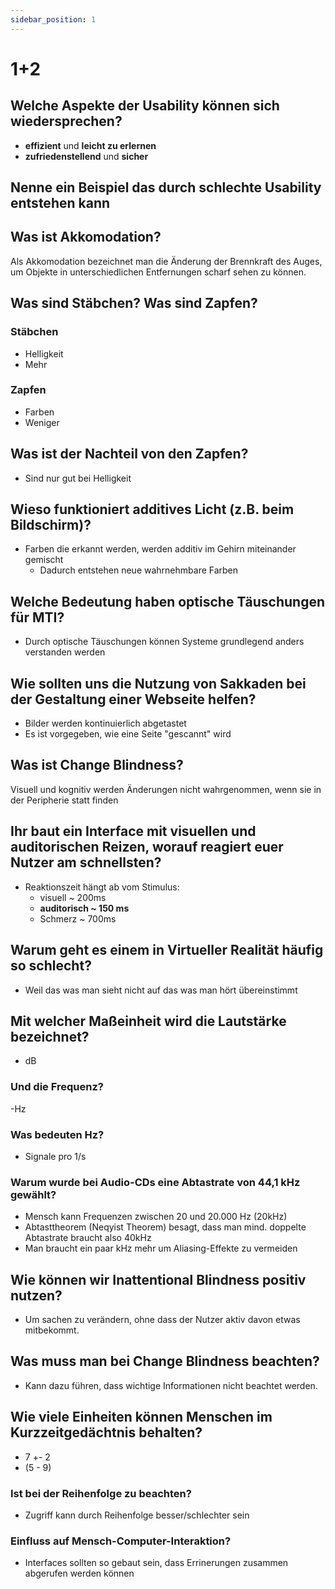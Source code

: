 ```yaml
---
sidebar_position: 1
---
```


# 1+2

## Welche Aspekte der **Usability** können sich wiedersprechen?

- **effizient** und **leicht zu erlernen**
- **zufriedenstellend** und **sicher**

## Nenne ein Beispiel das durch schlechte Usability entstehen kann

## Was ist Akkomodation?

Als Akkomodation bezeichnet man die Änderung der Brennkraft des Auges, um Objekte in unterschiedlichen Entfernungen scharf sehen zu können.

## Was sind Stäbchen? Was sind Zapfen?

### Stäbchen

- Helligkeit
- Mehr

### Zapfen

- Farben
- Weniger

## Was ist der Nachteil von den Zapfen?

- Sind nur gut bei Helligkeit

## Wieso funktioniert additives Licht (z.B. beim Bildschirm)?

- Farben die erkannt werden, werden additiv im Gehirn miteinander gemischt
    - Dadurch entstehen neue wahrnehmbare Farben

## Welche Bedeutung haben optische Täuschungen für MTI? 

- Durch optische Täuschungen können Systeme grundlegend anders verstanden werden

## Wie sollten uns die Nutzung von Sakkaden bei der Gestaltung einer Webseite helfen?

- Bilder werden kontinuierlich abgetastet
- Es ist vorgegeben, wie eine Seite "gescannt" wird

## Was ist Change Blindness? 

Visuell und kognitiv werden Änderungen nicht wahrgenommen, wenn sie in der Peripherie statt finden

## Ihr baut ein Interface mit visuellen und auditorischen Reizen, worauf reagiert euer Nutzer am schnellsten?

- Reaktionszeit hängt ab vom Stimulus:
    - visuell ~ 200ms
    - **auditorisch ~ 150 ms**
    - Schmerz ~ 700ms

## Warum geht es einem in Virtueller Realität häufig so schlecht?

- Weil das was man sieht nicht auf das was man hört übereinstimmt

## Mit welcher Maßeinheit wird die Lautstärke bezeichnet? 

- dB

### Und die Frequenz? 

-Hz

### Was bedeuten Hz? 

- Signale pro 1/s

### Warum wurde bei Audio-CDs eine Abtastrate von 44,1 kHz gewählt?

- Mensch kann Frequenzen zwischen 20 und 20.000 Hz (20kHz)
- Abtasttheorem (Neqyist Theorem) besagt, dass man mind. doppelte Abtastrate braucht also 40kHz
- Man braucht ein paar kHz mehr um Aliasing-Effekte zu vermeiden

## Wie können wir Inattentional Blindness positiv nutzen?

- Um sachen zu verändern, ohne dass der Nutzer aktiv davon etwas mitbekommt.

## Was muss man bei Change Blindness beachten?

- Kann dazu führen, dass wichtige Informationen nicht beachtet werden.

## Wie viele Einheiten können Menschen im Kurzzeitgedächtnis behalten? 

- 7 +- 2
- (5 - 9)

### Ist bei der Reihenfolge zu beachten? 

- Zugriff kann durch Reihenfolge besser/schlechter sein

### Einfluss auf Mensch-Computer-Interaktion?

- Interfaces sollten so gebaut sein, dass Errinerungen zusammen abgerufen werden können